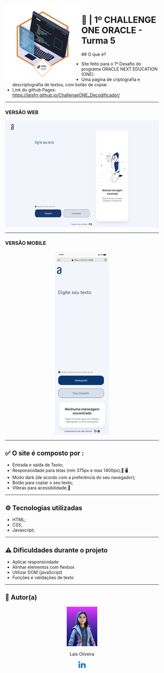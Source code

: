 <h1 align="left">
<img align="left" height="250px" src="./assets/img/Badge_Challenge.png" title="Badge do desafio concluído" />
  <br>🔐 | 1º CHALLENGE ONE ORACLE - Turma 5
</h1>
  ## O que é?
  
  - Site feito para o 1º Desafio do programa ORACLE NEXT EDUCATION (ONE).
  - Uma página de criptografia e descriptografia de textos, com botão de copiar.
  - Link do github Pages: https://laisfrr.github.io/ChallengeONE_Decodificador/
  

---

<h3 align="left">VERSÃO WEB</h3>
<p align="left">
  <img height="350px" src="./assets/img/web.png" />
</p>

---

<h3>VERSÃO MOBILE</h3>

<p align="center">
  <img height="600px" src="./assets/img/mobile.png" />
</p>

---

## ✅ O site é composto por :

<ul>
  <li> Entrada e saída de Texto;</li>
  <li> Responsividade para telas (min 375px e max 1400px);📱 🖥</li>
  <li> Modo dark (de acordo com a preferência do seu navegador);</li>
  <li> Botão para copiar o seu texto;</li>
  <li>Vlibras para acessibilidade;👐</li>
</ul>

---

## ⚙ Tecnologias utilizadas

- HTML;
- CSS;
- Javascript;

---

## ⚠ Dificuldades durante o projeto

- Aplicar responsividade
- Alinhar elementos com flexbox
- Utilizar DOM (javaScript)
- Funções e validações de texto

---

## 👩 Autor(a)<br>

<p align="center">
  <a href="https://github.com/laisfrr" target="_blank">
        <img src="./assets/img/avatar.jpg" width="100px;" alt=""/></a>
</p>
<p align="center" > Laís Oliveira </p>

<p align="center">
  <a href="https://www.linkedin.com/in/laisfrr/" target="_blank">
        <img src="./assets/img/readme_linkedin_icon.svg" width="24px;" alt=""/>  
  </a> 
</p>
